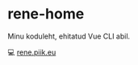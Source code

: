 # rene-home

Minu koduleht, ehitatud Vue CLI abil. 

:computer: [rene.piik.eu](https://rene.piik.eu)
